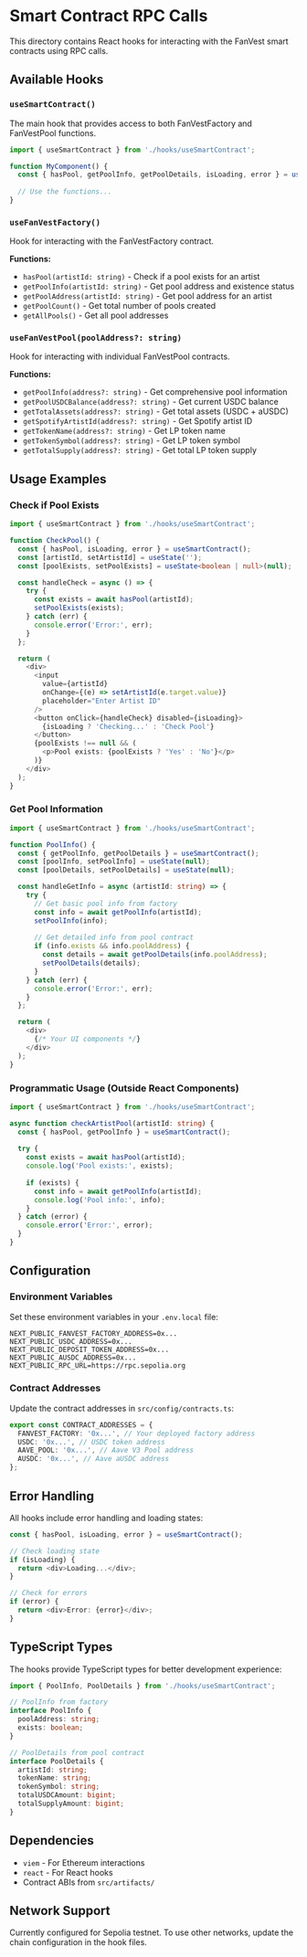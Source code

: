 # Smart Contract RPC Calls

This directory contains React hooks for interacting with the FanVest smart contracts using RPC calls.

## Available Hooks

### `useSmartContract()`
The main hook that provides access to both FanVestFactory and FanVestPool functions.

```typescript
import { useSmartContract } from './hooks/useSmartContract';

function MyComponent() {
  const { hasPool, getPoolInfo, getPoolDetails, isLoading, error } = useSmartContract();
  
  // Use the functions...
}
```

### `useFanVestFactory()`
Hook for interacting with the FanVestFactory contract.

**Functions:**
- `hasPool(artistId: string)` - Check if a pool exists for an artist
- `getPoolInfo(artistId: string)` - Get pool address and existence status
- `getPoolAddress(artistId: string)` - Get pool address for an artist
- `getPoolCount()` - Get total number of pools created
- `getAllPools()` - Get all pool addresses

### `useFanVestPool(poolAddress?: string)`
Hook for interacting with individual FanVestPool contracts.

**Functions:**
- `getPoolInfo(address?: string)` - Get comprehensive pool information
- `getPoolUSDCBalance(address?: string)` - Get current USDC balance
- `getTotalAssets(address?: string)` - Get total assets (USDC + aUSDC)
- `getSpotifyArtistId(address?: string)` - Get Spotify artist ID
- `getTokenName(address?: string)` - Get LP token name
- `getTokenSymbol(address?: string)` - Get LP token symbol
- `getTotalSupply(address?: string)` - Get total LP token supply

## Usage Examples

### Check if Pool Exists

```typescript
import { useSmartContract } from './hooks/useSmartContract';

function CheckPool() {
  const { hasPool, isLoading, error } = useSmartContract();
  const [artistId, setArtistId] = useState('');
  const [poolExists, setPoolExists] = useState<boolean | null>(null);

  const handleCheck = async () => {
    try {
      const exists = await hasPool(artistId);
      setPoolExists(exists);
    } catch (err) {
      console.error('Error:', err);
    }
  };

  return (
    <div>
      <input 
        value={artistId} 
        onChange={(e) => setArtistId(e.target.value)} 
        placeholder="Enter Artist ID"
      />
      <button onClick={handleCheck} disabled={isLoading}>
        {isLoading ? 'Checking...' : 'Check Pool'}
      </button>
      {poolExists !== null && (
        <p>Pool exists: {poolExists ? 'Yes' : 'No'}</p>
      )}
    </div>
  );
}
```

### Get Pool Information

```typescript
import { useSmartContract } from './hooks/useSmartContract';

function PoolInfo() {
  const { getPoolInfo, getPoolDetails } = useSmartContract();
  const [poolInfo, setPoolInfo] = useState(null);
  const [poolDetails, setPoolDetails] = useState(null);

  const handleGetInfo = async (artistId: string) => {
    try {
      // Get basic pool info from factory
      const info = await getPoolInfo(artistId);
      setPoolInfo(info);
      
      // Get detailed info from pool contract
      if (info.exists && info.poolAddress) {
        const details = await getPoolDetails(info.poolAddress);
        setPoolDetails(details);
      }
    } catch (err) {
      console.error('Error:', err);
    }
  };

  return (
    <div>
      {/* Your UI components */}
    </div>
  );
}
```

### Programmatic Usage (Outside React Components)

```typescript
import { useSmartContract } from './hooks/useSmartContract';

async function checkArtistPool(artistId: string) {
  const { hasPool, getPoolInfo } = useSmartContract();
  
  try {
    const exists = await hasPool(artistId);
    console.log('Pool exists:', exists);
    
    if (exists) {
      const info = await getPoolInfo(artistId);
      console.log('Pool info:', info);
    }
  } catch (error) {
    console.error('Error:', error);
  }
}
```

## Configuration

### Environment Variables

Set these environment variables in your `.env.local` file:

```env
NEXT_PUBLIC_FANVEST_FACTORY_ADDRESS=0x...
NEXT_PUBLIC_USDC_ADDRESS=0x...
NEXT_PUBLIC_DEPOSIT_TOKEN_ADDRESS=0x...
NEXT_PUBLIC_AUSDC_ADDRESS=0x...
NEXT_PUBLIC_RPC_URL=https://rpc.sepolia.org
```

### Contract Addresses

Update the contract addresses in `src/config/contracts.ts`:

```typescript
export const CONTRACT_ADDRESSES = {
  FANVEST_FACTORY: '0x...', // Your deployed factory address
  USDC: '0x...', // USDC token address
  AAVE_POOL: '0x...', // Aave V3 Pool address
  AUSDC: '0x...', // Aave aUSDC address
};
```

## Error Handling

All hooks include error handling and loading states:

```typescript
const { hasPool, isLoading, error } = useSmartContract();

// Check loading state
if (isLoading) {
  return <div>Loading...</div>;
}

// Check for errors
if (error) {
  return <div>Error: {error}</div>;
}
```

## TypeScript Types

The hooks provide TypeScript types for better development experience:

```typescript
import { PoolInfo, PoolDetails } from './hooks/useSmartContract';

// PoolInfo from factory
interface PoolInfo {
  poolAddress: string;
  exists: boolean;
}

// PoolDetails from pool contract
interface PoolDetails {
  artistId: string;
  tokenName: string;
  tokenSymbol: string;
  totalUSDCAmount: bigint;
  totalSupplyAmount: bigint;
}
```

## Dependencies

- `viem` - For Ethereum interactions
- `react` - For React hooks
- Contract ABIs from `src/artifacts/`

## Network Support

Currently configured for Sepolia testnet. To use other networks, update the chain configuration in the hook files.
